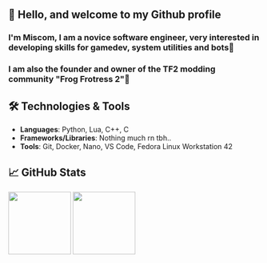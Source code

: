 ## **👋 Hello, and welcome to my Github profile** 
### **I'm Miscom, I am a novice software engineer, very interested in developing skills for gamedev, system utilities and bots🔨**
### **I am also the founder and owner of the TF2 modding community "Frog Frotress 2"🐸**

## 🛠️ Technologies & Tools
- **Languages**: Python, Lua, C++, C
- **Frameworks/Libraries**: Nothing much rn tbh..
- **Tools**: Git, Docker, Nano, VS Code, Fedora Linux Workstation 42

## 📈 GitHub Stats
<img height="125" src="https://github-readme-stats.vercel.app/api?username=miscommon&theme=dark&show_icons=true&hide_border=true&count_private=true" /> <img height="125" src="https://github-readme-stats.vercel.app/api/top-langs/?username=miscommon&theme=dark&show_icons=true&hide_border=true&layout=compact" />
